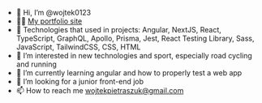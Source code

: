- 👋 Hi, I’m @wojtek0123
- :frowning_man: [My portfolio site](https://wojciechpietraszuk.vercel.app/) 
- :muscle: Technologies that used in projects: Angular, NextJS, React, TypeScript, GraphQL, Apollo, Prisma, Jest, React Testing Library, Sass, JavaScript, TailwindCSS, CSS, HTML 
- 👀 I’m interested in new technologies and sport, especially road cycling and running
- 🌱 I’m currently learning angular and how to properly test a web app
- 💞️ I’m looking for a junior front-end job
- 📫 How to reach me wojtekpietraszuk@gmail.com

<!---
wojtek0123/wojtek0123 is a ✨ special ✨ repository because its `README.md` (this file) appears on your GitHub profile.
You can click the Preview link to take a look at your changes.
--->
